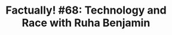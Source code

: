 ---
title: "Factually! #68: Technology and Race with Ruha Benjamin"
authors:
    - "Adam Conover"
type: "podcast"
categories: 
    - "tech"
    - "race"
    - "anti-racism"
    - "bias"
    - "algorithms"
link: "https://www.earwolf.com/episode/technology-and-race-with-ruha-benjamin/"
---